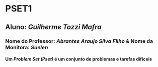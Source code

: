 # PSET1
## Aluno: *Guilherme Tozzi Mafra*  
### Nome do Professor: *Abrantes Araujo Silva Filho* & Nome da Monitora: *Suelen*
#### Um *Problem Set (Pset)* é um conjunto de problemas e tarefas dificeis 
